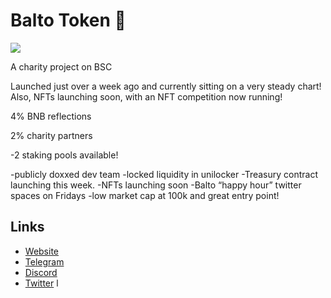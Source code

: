 # Balto Token 🐺
[![](https://files.catbox.moe/ve8fps.jpg)](https://files.catbox.moe/j6qh1p.mp4)

A charity project on BSC

Launched just over a week ago and currently sitting on a very steady chart! Also, NFTs launching soon, with an NFT competition now running! 

4% BNB reflections 

2% charity partners

-2 staking pools available!

-publicly doxxed dev team 
-locked liquidity in unilocker 
-Treasury contract launching this week. 
-NFTs launching soon
-Balto “happy hour” twitter spaces on Fridays
-low market cap at 100k and great entry point!

## Links

- [Website](baltotoken.com)
- [Telegram](https://t.me/baltotokenofficial)
- [Discord](https://discord.gg/TJDvYyTmMH)
- [Twitter](https://twitter.com/baltotoken) l